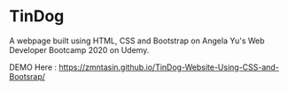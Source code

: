 # TinDog
A webpage built using HTML, CSS and Bootstrap on Angela Yu's Web Developer Bootcamp 2020 on Udemy.

DEMO Here : https://zmntasin.github.io/TinDog-Website-Using-CSS-and-Bootsrap/
